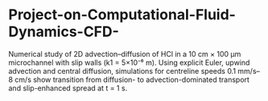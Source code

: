 # Project-on-Computational-Fluid-Dynamics-CFD-
Numerical study of 2D advection–diffusion of HCl in a 10 cm × 100 μm microchannel with slip walls (k1 = 5×10⁻⁶ m). Using explicit Euler, upwind advection and central diffusion, simulations for centreline speeds 0.1 mm/s–8 cm/s show transition from diffusion- to advection-dominated transport and slip-enhanced spread at t = 1 s.
